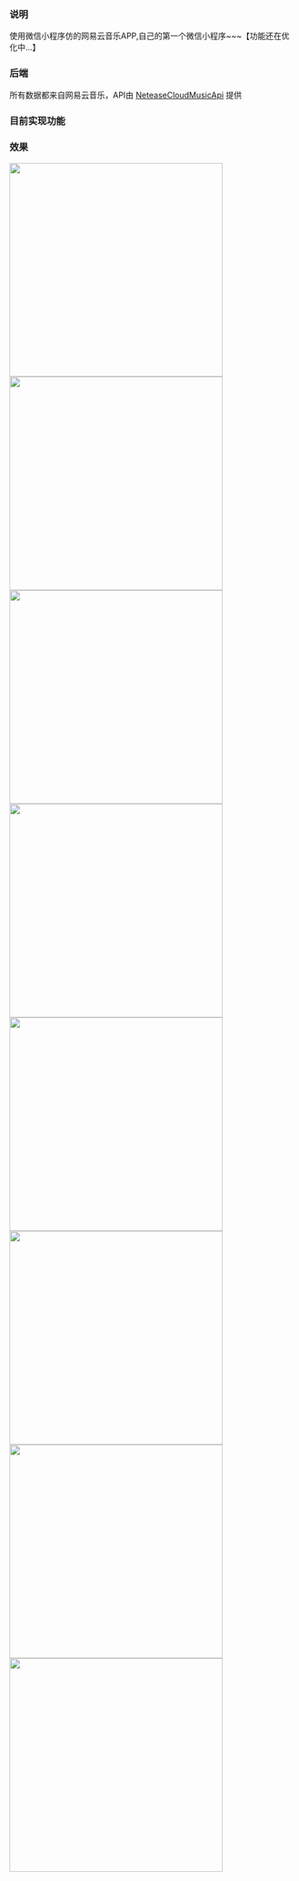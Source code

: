 ### 说明
使用微信小程序仿的网易云音乐APP,自己的第一个微信小程序~~~【功能还在优化中...】


### 后端
所有数据都来自网易云音乐，API由 [NeteaseCloudMusicApi](https://github.com/Binaryify/NeteaseCloudMusicApi) 提供


### 目前实现功能


### 效果
<image width="375" src="https://github.com/SherryMua/wx-music/blob/master/screen/WechatIMG47.jpeg"/>
<image width="375" src="https://github.com/SherryMua/wx-music/blob/master/screen/WechatIMG48.jpeg"/>
<image width="375" src="https://github.com/SherryMua/wx-music/blob/master/screen/WechatIMG49.jpeg"/>
<image width="375" src="https://github.com/SherryMua/wx-music/blob/master/screen/WechatIMG50.jpeg"/>
<image width="375" src="https://github.com/SherryMua/wx-music/blob/master/screen/WechatIMG51.jpeg"/>
<image width="375" src="https://github.com/SherryMua/wx-music/blob/master/screen/WechatIMG52.jpeg"/>
<image width="375" src="https://github.com/SherryMua/wx-music/blob/master/screen/WechatIMG53.jpeg"/>
<image width="375" src="https://github.com/SherryMua/wx-music/blob/master/screen/WechatIMG54.jpeg"/>
